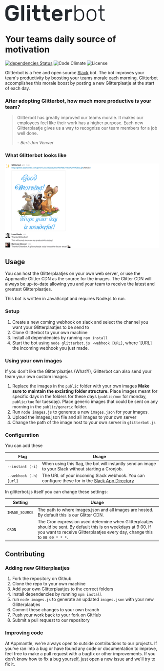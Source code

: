 ![Glitterbot Logo](logo.png)
# Your teams daily source of motivation
[![dependencies Status](https://david-dm.org/appmantle/glitterbot/status.svg)](https://david-dm.org/appmantle/glitterbot)
![Code Climate](https://codeclimate.com/github/appmantle/glitterbot/badges/gpa.svg)
![License](https://img.shields.io/github/license/appmantle/glitterbot.svg)


Glitterbot is a free and open source [Slack](http://slack.com) bot. The bot improves your team's productivity by boosting your teams morale each morning. Glitterbot accomplishes this morale boost by posting a new Glitterplaatje at the start of each day.

### After adopting Glitterbot, how much more productive is your team?

> Glitterbot has greatly improved our teams morale. It makes our employees feel like their work has a higher purpose. Each new Glitterplaatje gives us a way to recognize our team members for a job well done.
>
> _- Bert-Jan Verwer_

### What Glitterbot looks like
![Slack screenshot](example.png)

## Usage
You can host the Glitterplaatjes on your own web server, or use the Appmantle Glitter CDN as the source for the images. The Glitter CDN will always be up-to-date allowing you and your team to receive the latest and greatest Glitterplaatjes.

This bot is written in JavaScript and requires Node.js to run.

### Setup
1. Create a new coming webhook on slack and select the channel you want your Glitterplaatjes to be send to
2. Clone Glitterbot to your own machine
3. Install all dependencies by running `npm install`
4. Start the bot using `node glitterbot.js -webhook [URL]`, where `[URL] the incoming webhook you just made.


### Using your own images
If you don't like the Glitterplaatjes (What?!), Glitterbot can also send your team your own custom images. 

1. Replace the images in the `public` folder with your own images
  **Make sure to maintain the excisting folder structure.** Place images meant for specific days in the folders for these days (`public/mon` for monday, `public/tue` for tuesday). Place generic images that could be sent on any morning in the `public/generic` folder.
2. Run `node images.js` to generate a new `images.json` for your images.
3. Upload the images.json file and all images to your own server
4. Change the path of the image host to your own server in `glitterbot.js`

### Configuration
You can add these 

Flag | Usage
--- | ---
`--instant (-i)` | When using this flag, the bot will instantly send an image to your Slack without starting a Cronjob.
`--webhook (-h) [url]` | The URL of your incoming Slack webhook. You can configure these for in the [Slack App Directory](slack.com/apps/manage/custom-integrations)

In glitterbot.js itself you can change these settings:

Setting | Usage
--- | ---
`IMAGE_SOURCE` | The path to where images.json and all images are hosted. By default this is our Glitter CDN.
`CRON` | The Cron expression used determine when Glitterplaatjes should be sent. By default this is on weekdays at 9:00. If you want to receive Glitterplaatjes every day, change this to `00 09 * * *`.

## Contributing
### Adding new Glitterplaatjes
1. Fork the repository on Github
2. Clone the repo to your own machine
3. Add your own Glitterplaatjes to the correct folders
4. Install dependencies by running `npm install`
5. run `node images.js` to generate an updated `images.json` with your new Glitterplaatjes
6. Commit these changes to your own branch
7. Push your work back to your fork on GitHub
8. Submit a pull request to our repository

### Improving code
At Appmantle, we're always open to outside contributions to our projects. If you've ran into a bug or have found any code or documentation to improve, feel free to make a pull request with a bugfix or other improvements. If you don't know how to fix a bug yourself, just open a new issue and we'll try to fix it.
